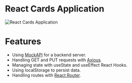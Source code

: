 # React Cards Application
![React Cards Application](https://textbook.edu.goit.global/lms-career-homework/uk/img/image-1.jpg)

# Features
- Using [MockAPI](https://mockapi.io/) for a backend server.
- Handling GET and PUT requests with [Axious](https://axios-http.com/docs/intro).
- Managing state with useState and useEffect React Hooks.
- Using localStorage to persist data.
- Handling routes with [React Router](https://reactrouter.com/en/main).